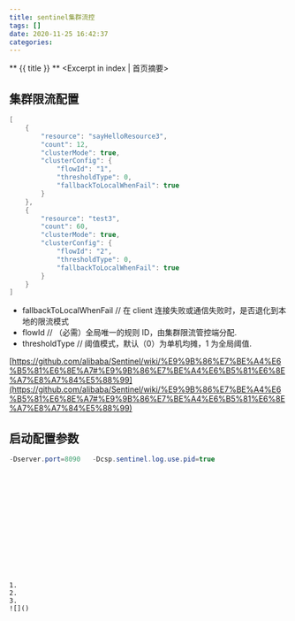 ```yaml
---
title: sentinel集群流控
tags: []
date: 2020-11-25 16:42:37
categories:
---
```

** {{ title }} ** <Excerpt in index | 首页摘要>


<!-- more -->


## 集群限流配置

```java
[
    {
        "resource": "sayHelloResource3",
        "count": 12,
        "clusterMode": true,
        "clusterConfig": {
            "flowId": "1",
            "thresholdType": 0,
            "fallbackToLocalWhenFail": true
        }
    },
    {
        "resource": "test3",
        "count": 60,
        "clusterMode": true,
        "clusterConfig": {
            "flowId": "2",
            "thresholdType": 0,
            "fallbackToLocalWhenFail": true
        }
    }
]

```

- fallbackToLocalWhenFail // 在 client 连接失败或通信失败时，是否退化到本地的限流模式
- flowId // （必需）全局唯一的规则 ID，由集群限流管控端分配.
- thresholdType // 阈值模式，默认（0）为单机均摊，1 为全局阈值.


[https://github.com/alibaba/Sentinel/wiki/%E9%9B%86%E7%BE%A4%E6%B5%81%E6%8E%A7#%E9%9B%86%E7%BE%A4%E6%B5%81%E6%8E%A7%E8%A7%84%E5%88%99](https://github.com/alibaba/Sentinel/wiki/%E9%9B%86%E7%BE%A4%E6%B5%81%E6%8E%A7#%E9%9B%86%E7%BE%A4%E6%B5%81%E6%8E%A7%E8%A7%84%E5%88%99)


## 启动配置参数

```java
-Dserver.port=8090   -Dcsp.sentinel.log.use.pid=true  
```

#### 

```java

```

```java

```
![]()

#### 
```java

```

```java

```
![]()

#### 


```java

```

```java

```
![]()
```




1. 
2. 
3. 
![]()